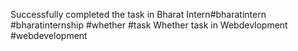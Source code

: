 Successfully completed the task in Bharat Intern#bharatintern #bharatinternship #whether #task
Whether task in Webdevlopment #webdevelopment
